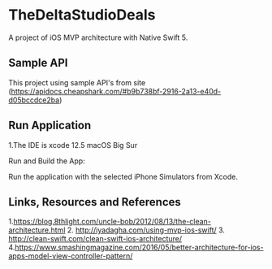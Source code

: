 # TheDeltaStudioDeals
A  project of iOS MVP architecture with Native Swift 5.


## Sample API
This project using sample API's from  site
(https://apidocs.cheapshark.com/#b9b738bf-2916-2a13-e40d-d05bccdce2ba)

## Run Application
1.The IDE is xcode 12.5 macOS Big Sur

Run and Build the App:

Run the application with the selected iPhone Simulators from Xcode.


## Links, Resources and References
1.https://blog.8thlight.com/uncle-bob/2012/08/13/the-clean-architecture.html
2. http://iyadagha.com/using-mvp-ios-swift/
3. http://clean-swift.com/clean-swift-ios-architecture/
4.https://www.smashingmagazine.com/2016/05/better-architecture-for-ios-apps-model-view-controller-pattern/
